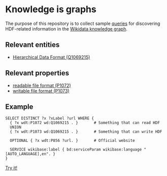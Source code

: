 # Knowledge is graphs

The purpose of this repository is to collect sample [queries](https://query.wikidata.org/) for discovering HDF-related information in the [Wikidata knowledge graph](https://en.wikipedia.org/wiki/Wikidata).

## Relevant entities

- [Hierarchical Data Format (Q1069215)](https://www.wikidata.org/wiki/Q1069215)

## Relevant properties

- [readable file format (P1072)](https://www.wikidata.org/wiki/Property:P1072)
- [writable file format (P1073)](https://www.wikidata.org/wiki/Property:P1073)

## Example

```sparql
SELECT DISTINCT ?x ?xLabel ?url WHERE {
  { ?x wdt:P1072 wd:Q1069215 . }       # Something that can read HDF
  UNION
  { ?x wdt:P1073 wd:Q1069215 . }       # Something that can write HDF
  
  OPTIONAL { ?x wdt:P856 ?url. }       # Official website

  SERVICE wikibase:label { bd:serviceParam wikibase:language "[AUTO_LANGUAGE],en". }
}
```
[Try it!](https://query.wikidata.org/#SELECT%20DISTINCT%20%3Fx%20%3FxLabel%20%3Furl%20WHERE%20%7B%0A%20%20%7B%20%3Fx%20wdt%3AP1072%20wd%3AQ1069215%20.%20%7D%20%20%20%20%20%20%20%23%20Something%20that%20can%20read%20HDF%0A%20%20UNION%0A%20%20%7B%20%3Fx%20wdt%3AP1073%20wd%3AQ1069215%20.%20%7D%20%20%20%20%20%20%20%23%20Something%20that%20can%20write%20HDF%0A%20%20%0A%20%20OPTIONAL%20%7B%20%3Fx%20wdt%3AP856%20%3Furl.%20%7D%20%20%20%20%20%20%20%23%20Official%20website%0A%0A%20%20SERVICE%20wikibase%3Alabel%20%7B%20bd%3AserviceParam%20wikibase%3Alanguage%20%22%5BAUTO_LANGUAGE%5D%2Cen%22.%20%7D%0A%7D)
